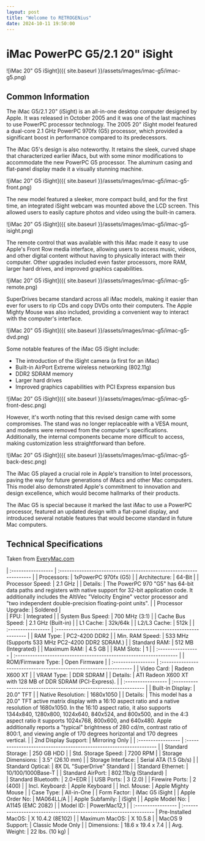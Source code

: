 ```yaml
---
layout: post
title: "Welcome to RETROGENius"
date: 2024-10-11 19:50:00
---
```

# iMac PowerPC G5/2.1 20" iSight

![iMac 20" G5 iSight]({{ site.baseurl }}/assets/images/imac-g5/imac-g5.png)

## Common Information

The iMac G5/2.1 20" (iSight) is an all-in-one desktop computer designed by Apple. It was released in October 2005 and it was one of the last machines to use PowerPC processor technology. The 2005 20" iSight model featured a dual-core 2.1 GHz PowerPC 970fx (G5) processor, which provided a significant boost in performance compared to its predecessors.

The iMac G5's design is also noteworthy. It retains the sleek, curved shape that characterized earlier iMacs, but with some minor modifications to accommodate the new PowerPC G5 processor. The aluminum casing and flat-panel display made it a visually stunning machine.

![iMac 20" G5 iSight]({{ site.baseurl }}/assets/images/imac-g5/imac-g5-front.png)

The new model featured a sleeker, more compact build, and for the first time, an integrated iSight webcam was mounted above the LCD screen. This allowed users to easily capture photos and video using the built-in camera.

![iMac 20" G5 iSight]({{ site.baseurl }}/assets/images/imac-g5/imac-g5-isight.png)

The remote control that was available with this iMac made it easy to use Apple's Front Row media interface, allowing users to access music, videos, and other digital content without having to physically interact with their computer. Other upgrades included even faster processors, more RAM, larger hard drives, and improved graphics capabilities.

![iMac 20" G5 iSight]({{ site.baseurl }}/assets/images/imac-g5/imac-g5-remote.png)

SuperDrives became standard across all iMac models, making it easier than ever for users to rip CDs and copy DVDs onto their computers. The Apple Mighty Mouse was also included, providing a convenient way to interact with the computer's interface.

![iMac 20" G5 iSight]({{ site.baseurl }}/assets/images/imac-g5/imac-g5-dvd.png)

Some notable features of the iMac G5 iSight include:
* The introduction of the iSight camera (a first for an iMac)
* Built-in AirPort Extreme wireless networking (802.11g)
* DDR2 SDRAM memory
* Larger hard drives
* Improved graphics capabilities with PCI Express expansion bus

![iMac 20" G5 iSight]({{ site.baseurl }}/assets/images/imac-g5/imac-g5-front-desc.png)

However, it's worth noting that this revised design came with some compromises. The stand was no longer replaceable with a VESA mount, and modems were removed from the computer's specifications. Additionally, the internal components became more difficult to access, making customization less straightforward than before.

![iMac 20" G5 iSight]({{ site.baseurl }}/assets/images/imac-g5/imac-g5-back-desc.png)

The iMac G5 played a crucial role in Apple's transition to Intel processors, paving the way for future generations of iMacs and other Mac computers. This model also demonstrated Apple's commitment to innovation and design excellence, which would become hallmarks of their products.

The iMac G5 is special because it marked the last iMac to use a PowerPC processor, featured an updated design with a flat-panel display, and introduced several notable features that would become standard in future Mac computers.

## Technical Specifications

Taken from [EveryMac.com](https://everymac.com/systems/apple/imac/specs/imac_g5_2.1_20.html#macspecs1)

| :----------------- | :------------------------------------------------------------------ |
| Processors:        | 1xPowerPC 970fx (G5) |
| Architecture:      | 64-Bit |
| Processor Speed: | 2.1 GHz |
| Details: | The PowerPC 970 "G5" has 64-bit data paths and registers with native support for 32-bit application code. It additionally includes the AltiVec "Velocity Engine" vector processor and "two independent double-precision floating-point units". |
| Processor Upgrade: | Soldered | 	
| FPU: | Integrated |
| System Bus Speed: | 700 MHz (3:1) |
| Cache Bus Speed: | 2.1 GHz (Built-in) |
| L1 Cache: | 32k/64k |
| L2/L3 Cache: | 512k |
| :----------------- | :------------------------------------------------------------------ |
| RAM Type: | PC2-4200 DDR2 |
| Min. RAM Speed: | 533 MHz (Supports 533 MHz PC2-4200 DDR2 SDRAM.) |
| Standard RAM: | 512 MB (Integrated) |
| Maximum RAM: | 4.5 GB |
| RAM Slots: | 1 |
| :----------------- | :------------------------------------------------------------------ |
| ROM/Firmware Type: | Open Firmware |
| :----------------- | :------------------------------------------------------------------ |
| Video Card: |	Radeon X600 XT |
| VRAM Type: | DDR SDRAM |
| Details: | ATI Radeon X600 XT with 128 MB of DDR SDRAM (PCI-Express). |
| :----------------- | :------------------------------------------------------------------ |
| Built-in Display: | 20.0" TFT |
| Native Resolution: | 1680x1050 |
| Details: | This model has a 20.0" TFT active matrix display with a 16:10 aspect ratio and a native resolution of 1680x1050. In the 16:10 aspect ratio, it also supports 1344x840, 1280x800, 1024x640, 840x524, and 800x500, and in the 4:3 aspect ratio it supports 1024x768, 800x600, and 640x480. Apple additionally reports a "typical" brightness of 280 cd/m, contrast ratio of 800:1, and viewing angle of 170 degrees horizontal and 170 degrees vertical. |
| 2nd Display Support: | Mirroring Only |
| :----------------- | :------------------------------------------------------------------ |
| Standard Storage: | 250 GB HDD |
| Std. Storage Speed: | 7200 RPM |
| Storage Dimensions: | 3.5" (26.10 mm) |
| Storage Interface: | Serial ATA (1.5 Gb/s) |
| Standard Optical: | 8X DL "SuperDrive" 	Standard |
| Standard Ethernet: | 10/100/1000Base-T |
| Standard AirPort: | 802.11b/g (Standard) | 	
| Standard Bluetooth: | 2.0+EDR |
| USB Ports: | 3 (2.0) |
| Firewire Ports: | 2 (400) |
| Incl. Keyboard: | Apple Keyboard |
| Incl. Mouse: | Apple Mighty Mouse |
| Case Type: | All-in-One |
| Form Factor: | iMac G5 iSight |
| Apple Order No: | MA064LL/A |
| Apple Subfamily: | iSight |
| Apple Model No: | A1145 (EMC 2082) |
| Model ID: | PowerMac12,1 |
| :----------------- | :------------------------------------------------------------------ |
Pre-Installed MacOS: | X 10.4.2 (8E102) |
| Maximum MacOS: | X 10.5.8 |
| MacOS 9 Support: | Classic Mode Only |
| Dimensions: | 18.6 x 19.4 x 7.4 |
| Avg. Weight: | 22 lbs. (10 kg) |

